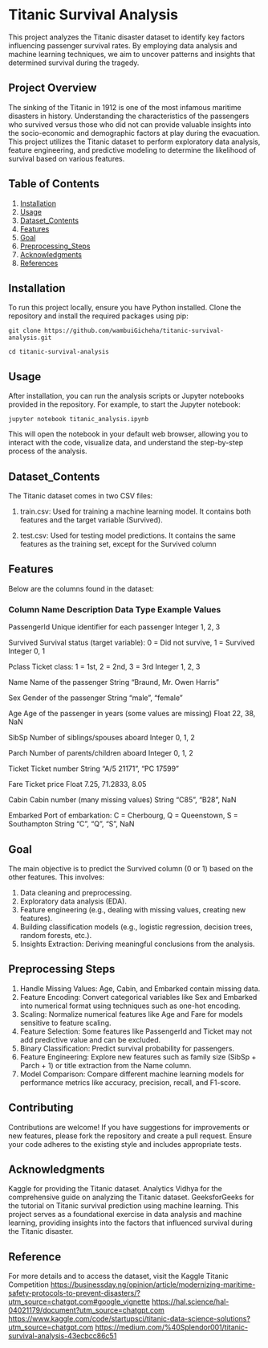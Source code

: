 # Titanic Survival Analysis

This project analyzes the Titanic disaster dataset to identify key factors influencing passenger survival rates. By employing data analysis and machine learning techniques, we aim to uncover patterns and insights that determined survival during the tragedy.

## Project Overview

The sinking of the Titanic in 1912 is one of the most infamous maritime disasters in history. Understanding the characteristics of the passengers who survived versus those who did not can provide valuable insights into the socio-economic and demographic factors at play during the evacuation. This project utilizes the Titanic dataset to perform exploratory data analysis, feature engineering, and predictive modeling to determine the likelihood of survival based on various features.

## Table of Contents
1. [Installation](#Installation)
2. [Usage](#Usage)
3. [Dataset_Contents](#Dataset_Contents)
4. [Features](#Features)
5. [Goal](#Goal)
6. [Preprocessing_Steps](#Preprocessing_Steps)
7. [Acknowledgments](#Acknowledgments)
8. [References](#References)

## Installation
To run this project locally, ensure you have Python installed. Clone the repository and install the required packages using pip:

 	git clone https://github.com/wambuiGicheha/titanic-survival-analysis.git

	cd titanic-survival-analysis



## Usage
After installation, you can run the analysis scripts or Jupyter notebooks provided in the repository. For example, to start the Jupyter notebook:


	jupyter notebook titanic_analysis.ipynb

This will open the notebook in your default web browser, allowing you to interact with the code, visualize data, and understand the step-by-step process of the analysis.

## Dataset_Contents

The Titanic dataset comes in two CSV files:

1.	train.csv: Used for training a machine learning model. It contains both features and the target variable (Survived).

2.	test.csv: Used for testing model predictions. It contains the same features as the training set, except for the Survived column

## Features

Below are the columns found in the dataset:

### Column Name	Description	Data Type Example Values

PassengerId	Unique identifier for each passenger	Integer	1, 2, 3

Survived	Survival status (target variable): 0 = Did not survive, 1 = Survived	Integer	0, 1

Pclass	Ticket class: 1 = 1st, 2 = 2nd, 3 = 3rd	Integer	1, 2, 3

Name	Name of the passenger	String	“Braund, Mr. Owen Harris”

Sex	Gender of the passenger	String	“male”, “female”

Age	Age of the passenger in years (some values are missing)	Float	22, 38, NaN

SibSp	Number of siblings/spouses aboard	Integer	0, 1, 2

Parch	Number of parents/children aboard	Integer	0, 1, 2

Ticket	Ticket number	String	“A/5 21171”, “PC 17599”

Fare	Ticket price	Float	7.25, 71.2833, 8.05

Cabin	Cabin number (many missing values)	String	“C85”, “B28”, NaN

Embarked	Port of embarkation: C = Cherbourg, Q = Queenstown, S = Southampton	String	“C”, “Q”, “S”, NaN


## Goal

The main objective is to predict the Survived column (0 or 1) based on the other features. This involves:

1.	Data cleaning and preprocessing. 
2.	Exploratory data analysis (EDA).
3.	Feature engineering (e.g., dealing with missing values, creating new features).
4.	Building classification models (e.g., logistic regression, decision trees, random forests, etc.).
5. Insights Extraction: Deriving meaningful conclusions from the analysis.

## Preprocessing Steps

1.	Handle Missing Values: Age, Cabin, and Embarked contain missing data.
2.	Feature Encoding: Convert categorical variables like Sex and Embarked into numerical format using techniques such as one-hot encoding.
3.	Scaling: Normalize numerical features like Age and Fare for models sensitive to feature scaling.
4.	Feature Selection: Some features like PassengerId and Ticket may not add predictive value and can be excluded.
5. 	Binary Classification: Predict survival probability for passengers.
6. 	Feature Engineering: Explore new features such as family size (SibSp + Parch + 1) or title extraction from the Name column.
7. 	Model Comparison: Compare different machine learning models for performance metrics like accuracy, precision, recall, and F1-score.

## Contributing

Contributions are welcome! If you have suggestions for improvements or new features, please fork the repository and create a pull request. Ensure your code adheres to the existing style and includes appropriate tests.

## Acknowledgments
Kaggle for providing the Titanic dataset.
Analytics Vidhya for the comprehensive guide on analyzing the Titanic dataset.
GeeksforGeeks for the tutorial on Titanic survival prediction using machine learning.
This project serves as a foundational exercise in data analysis and machine learning, providing insights into the factors that influenced survival during the Titanic disaster.

## Reference

For more details and to access the dataset, visit the Kaggle Titanic Competition
	https://businessday.ng/opinion/article/modernizing-maritime-safety-protocols-to-prevent-disasters/?utm_source=chatgpt.com#google_vignette
	https://hal.science/hal-04021179/document?utm_source=chatgpt.com
	https://www.kaggle.com/code/startupsci/titanic-data-science-solutions?utm_source=chatgpt.com
	https://medium.com/%40Splendor001/titanic-survival-analysis-43ecbcc86c51

